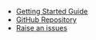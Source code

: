 * [Getting Started Guide](https://github.com/chrisdwheatley/radiate#getting-started)
* [GitHub Repository](https://github.com/chrisdwheatley/radiate)
* [Raise an issues](https://github.com/chrisdwheatley/radiate/issues)
